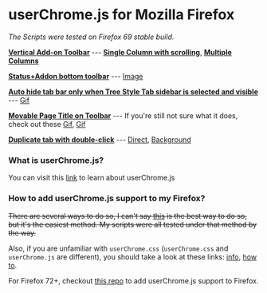 # userChrome.js for Mozilla Firefox
*The Scripts were tested on Firefox 69 stable build.*

[**Vertical Add-on Toolbar**](https://github.com/tkhquang/userChrome.js/tree/master/Vertical%20Add-on%20Bar) --- [**Single Column with scrolling**](https://i.imgur.com/RgxgWbK.gifv), [**Multiple Columns**](https://i.imgur.com/ViDnQcc.jpg)

[**Status+Addon bottom toolbar**](https://github.com/tkhquang/userChrome.js/blob/master/status_addon_bottombar.uc.js) --- [Image](https://imgur.com/Et4Sohh)

[**Auto hide tab bar only when Tree Style Tab sidebar is selected and visible**](https://github.com/tkhquang/userChrome.js/blob/master/TST_tabbar.uc.js) --- [Gif](https://imgur.com/YSo4ZZX)

[**Movable Page Title on Toolbar**](https://github.com/tkhquang/userChrome.js/blob/master/titlebar_movable.uc.js) --- If you're still not sure what it does, check out these [Gif](https://imgur.com/a/GHvgjzu), [Gif](https://imgur.com/sXZrBMb)

[**Duplicate tab with double-click**](https://github.com/tkhquang/userChrome.js/blob/master/dblclickDuplicateTab.uc.js) --- [Direct](https://imgur.com/aTzL16F), [Background](https://imgur.com/eMVjBdU)

### What is userChrome.js?

You can visit this [link](http://kb.mozillazine.org/UserChrome.js) to learn about userChrome.js

### How to add userChrome.js support to my Firefox?
~~There are several ways to do so, I can't say [this](https://www.reddit.com/r/FirefoxCSS/comments/7jj3uy/how_to_add_userchromejs_support_with_just_css/) is the best way to do so, but it's the easiest method. My scripts were all tested under that method by the way.~~

Also, if you are unfamiliar with `userChrome.css` (`userChrome.css` and `userChrome.js` are different), you should take a look at these links: [info](https://www.reddit.com/r/firefox/wiki/userchrome), [how to](https://www.reddit.com/r/firefox/comments/6xtm69/creating_and_editing_userchromecss/).

For Firefox 72+, checkout [this repo](https://github.com/alice0775/userChrome.js) to add userChrome.js support to Firefox.
